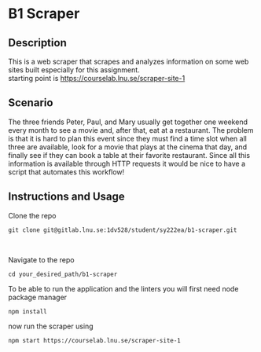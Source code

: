 # B1 Scraper


## Description
This is a web scraper that scrapes and analyzes information on some web sites built especially for this assignment.
<br>
starting point is https://courselab.lnu.se/scraper-site-1

## Scenario
The three friends Peter, Paul, and Mary usually get together one weekend every month to see a movie and, after that, eat at a restaurant. The problem is that it is hard to plan this event since they must find a time slot when all three are available, look for a movie that plays at the cinema that day, and finally see if they can book a table at their favorite restaurant. Since all this information is available through HTTP requests it would be nice to have a script that automates this workflow!

## Instructions and Usage
Clone the repo 

```
git clone git@gitlab.lnu.se:1dv528/student/sy222ea/b1-scraper.git
```
<br>

Navigate to the repo
```
cd your_desired_path/b1-scraper
```

To be able to run the application and the linters you will first need node package manager

```
npm install
```

now run the scraper using 

```
npm start https://courselab.lnu.se/scraper-site-1
```
